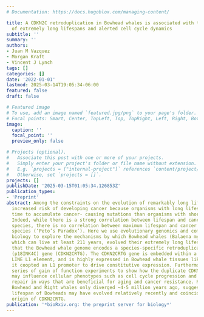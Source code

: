```yaml
---
# Documentation: https://docs.hugoblox.com/managing-content/

title: A CDKN2C retroduplication in Bowhead whales is associated with the evolution
  of extremely long lifespans and alerted cell cycle dynamics
subtitle: ''
summary: ''
authors:
- Juan M Vazquez
- Morgan Kraft
- Vincent J Lynch
tags: []
categories: []
date: '2022-01-01'
lastmod: 2025-03-14T19:05:34-06:00
featured: false
draft: false

# Featured image
# To use, add an image named `featured.jpg/png` to your page's folder.
# Focal points: Smart, Center, TopLeft, Top, TopRight, Left, Right, BottomLeft, Bottom, BottomRight.
image:
  caption: ''
  focal_point: ''
  preview_only: false

# Projects (optional).
#   Associate this post with one or more of your projects.
#   Simply enter your project's folder or file name without extension.
#   E.g. `projects = ["internal-project"]` references `content/project/deep-learning/index.md`.
#   Otherwise, set `projects = []`.
projects: []
publishDate: '2025-03-15T01:05:34.126853Z'
publication_types:
- 'Preprint'
abstract: Among the constraints on the evolution of remarkably long lifespans is an
  increased risk of developing cancer because organisms with long lifespans have more
  time to accumulate cancer- causing mutations than organisms with shorter lifespans.
  Indeed, while there is a strong correlation between lifespan and cancer risk within
  species, there is no correlation between maximum lifespan and cancer risk across
  species (‘Peto’s Paradox’). Here we use evolutionary genomics and comparative experimental
  biology to explore the mechanisms by which Bowhead whales (Balaena mysticetus),
  which can live at least 211 years, evolved their extremely long lifespans. We found
  that the Bowhead whale genome encodes a species-specific retroduplicated CDKN2C
  (p18INK4C) gene (CDKN2CRTG). The CDKN2CRTG gene is embedded within a Cetacean- specific
  LINE L1 element, and is highly expressed in Bowhead whale tissues likely because
  it coopted an L1 promoter to drive constitutive expression. Furthermore we use a
  series of gain of function experiments to show how the duplicate CDKN2CRTG gene
  may influence cellular phenotypes such as cell cycle progression and DNA damage
  repair in ways that are beneficial for aging and cancer resistance. Remarkably,
  Bowhead and Right whales only diverged ~4-5 million years ago, suggesting the long
  lifespan of Bowheads may have evolved relatively recently and coincident with the
  origin of CDKN2CRTG.
publication: '*bioRxiv.org: the preprint server for biology*'
---
```

